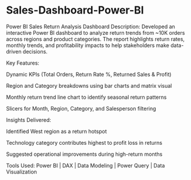 # Sales-Dashboard-Power-BI
Power BI Sales Return Analysis Dashboard
Description:
Developed an interactive Power BI dashboard to analyze return trends from ~10K orders across regions and product categories. The report highlights return rates, monthly trends, and profitability impacts to help stakeholders make data-driven decisions.

Key Features:

Dynamic KPIs (Total Orders, Return Rate %, Returned Sales & Profit)

Region and Category breakdowns using bar charts and matrix visual

Monthly return trend line chart to identify seasonal return patterns

Slicers for Month, Region, Category, and Salesperson filtering

Insights Delivered:

Identified West region as a return hotspot

Technology category contributes highest to profit loss in returns

Suggested operational improvements during high-return months

Tools Used:
Power BI | DAX | Data Modeling | Power Query | Data Visualization
